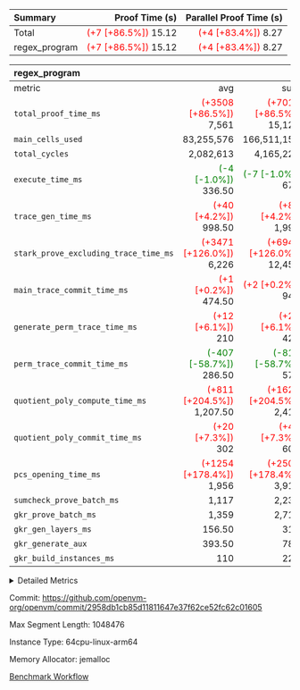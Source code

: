 | Summary | Proof Time (s) | Parallel Proof Time (s) |
|:---|---:|---:|
| Total | <span style='color: red'>(+7 [+86.5%])</span> 15.12 | <span style='color: red'>(+4 [+83.4%])</span> 8.27 |
| regex_program | <span style='color: red'>(+7 [+86.5%])</span> 15.12 | <span style='color: red'>(+4 [+83.4%])</span> 8.27 |


| regex_program |||||
|:---|---:|---:|---:|---:|
|metric|avg|sum|max|min|
| `total_proof_time_ms ` | <span style='color: red'>(+3508 [+86.5%])</span> 7,561 | <span style='color: red'>(+7015 [+86.5%])</span> 15,122 | <span style='color: red'>(+3761 [+83.4%])</span> 8,268 | <span style='color: red'>(+3254 [+90.4%])</span> 6,854 |
| `main_cells_used     ` |  83,255,576 |  166,511,152 |  93,500,799 |  73,010,353 |
| `total_cycles        ` |  2,082,613 |  4,165,226 |  2,243,715 |  1,921,511 |
| `execute_time_ms     ` | <span style='color: green'>(-4 [-1.0%])</span> 336.50 | <span style='color: green'>(-7 [-1.0%])</span> 673 | <span style='color: green'>(-2 [-0.5%])</span> 375 | <span style='color: green'>(-5 [-1.7%])</span> 298 |
| `trace_gen_time_ms   ` | <span style='color: red'>(+40 [+4.2%])</span> 998.50 | <span style='color: red'>(+80 [+4.2%])</span> 1,997 | <span style='color: red'>(+52 [+4.6%])</span> 1,183 | <span style='color: red'>(+28 [+3.6%])</span> 814 |
| `stark_prove_excluding_trace_time_ms` | <span style='color: red'>(+3471 [+126.0%])</span> 6,226 | <span style='color: red'>(+6942 [+126.0%])</span> 12,452 | <span style='color: red'>(+3711 [+123.7%])</span> 6,710 | <span style='color: red'>(+3231 [+128.7%])</span> 5,742 |
| `main_trace_commit_time_ms` | <span style='color: red'>(+1 [+0.2%])</span> 474.50 | <span style='color: red'>(+2 [+0.2%])</span> 949 | <span style='color: green'>(-2 [-0.4%])</span> 531 | <span style='color: red'>(+4 [+1.0%])</span> 418 |
| `generate_perm_trace_time_ms` | <span style='color: red'>(+12 [+6.1%])</span> 210 | <span style='color: red'>(+24 [+6.1%])</span> 420 | <span style='color: red'>(+3 [+1.4%])</span> 217 | <span style='color: red'>(+21 [+11.5%])</span> 203 |
| `perm_trace_commit_time_ms` | <span style='color: green'>(-407 [-58.7%])</span> 286.50 | <span style='color: green'>(-814 [-58.7%])</span> 573 | <span style='color: green'>(-437 [-58.7%])</span> 307 | <span style='color: green'>(-377 [-58.6%])</span> 266 |
| `quotient_poly_compute_time_ms` | <span style='color: red'>(+811 [+204.5%])</span> 1,207.50 | <span style='color: red'>(+1622 [+204.5%])</span> 2,415 | <span style='color: red'>(+864 [+203.8%])</span> 1,288 | <span style='color: red'>(+758 [+205.4%])</span> 1,127 |
| `quotient_poly_commit_time_ms` | <span style='color: red'>(+20 [+7.3%])</span> 302 | <span style='color: red'>(+41 [+7.3%])</span> 604 | <span style='color: red'>(+22 [+6.9%])</span> 342 | <span style='color: red'>(+19 [+7.8%])</span> 262 |
| `pcs_opening_time_ms ` | <span style='color: red'>(+1254 [+178.4%])</span> 1,956 | <span style='color: red'>(+2507 [+178.4%])</span> 3,912 | <span style='color: red'>(+1367 [+181.3%])</span> 2,121 | <span style='color: red'>(+1140 [+175.1%])</span> 1,791 |
| `sumcheck_prove_batch_ms` |  1,117 |  2,234 |  1,180 |  1,054 |
| `gkr_prove_batch_ms  ` |  1,359 |  2,718 |  1,451 |  1,267 |
| `gkr_gen_layers_ms   ` |  156.50 |  313 |  181 |  132 |
| `gkr_generate_aux    ` |  393.50 |  787 |  394 |  393 |
| `gkr_build_instances_ms` |  110 |  220 |  114 |  106 |



<details>
<summary>Detailed Metrics</summary>

| group | num_segments | keygen_time_ms | commit_exe_time_ms |
| --- | --- | --- | --- |
| regex_program | 2 | 524 | 20 | 

| group | air_name | quotient_deg | interactions | constraints |
| --- | --- | --- | --- | --- |
| regex_program | AccessAdapterAir<16> | 2 | 5 | 10 | 
| regex_program | AccessAdapterAir<2> | 2 | 5 | 10 | 
| regex_program | AccessAdapterAir<32> | 2 | 5 | 10 | 
| regex_program | AccessAdapterAir<4> | 2 | 5 | 10 | 
| regex_program | AccessAdapterAir<8> | 2 | 5 | 10 | 
| regex_program | BitwiseOperationLookupAir<8> | 2 | 2 | 4 | 
| regex_program | KeccakVmAir | 2 | 321 | 4,251 | 
| regex_program | MemoryMerkleAir<8> | 2 | 4 | 37 | 
| regex_program | PersistentBoundaryAir<8> | 2 | 3 | 6 | 
| regex_program | PhantomAir | 2 | 3 | 4 | 
| regex_program | Poseidon2PeripheryAir<BabyBearParameters>, 1> | 2 | 1 | 286 | 
| regex_program | ProgramAir | 2 | 1 | 4 | 
| regex_program | RangeTupleCheckerAir<2> | 2 | 1 | 4 | 
| regex_program | Rv32HintStoreAir | 2 | 18 | 19 | 
| regex_program | VariableRangeCheckerAir | 2 | 1 | 4 | 
| regex_program | VmAirWrapper<Rv32BaseAluAdapterAir, BaseAluCoreAir<4, 8> | 2 | 20 | 26 | 
| regex_program | VmAirWrapper<Rv32BaseAluAdapterAir, LessThanCoreAir<4, 8> | 2 | 18 | 32 | 
| regex_program | VmAirWrapper<Rv32BaseAluAdapterAir, ShiftCoreAir<4, 8> | 2 | 24 | 80 | 
| regex_program | VmAirWrapper<Rv32BranchAdapterAir, BranchEqualCoreAir<4> | 2 | 11 | 15 | 
| regex_program | VmAirWrapper<Rv32BranchAdapterAir, BranchLessThanCoreAir<4, 8> | 2 | 13 | 29 | 
| regex_program | VmAirWrapper<Rv32CondRdWriteAdapterAir, Rv32JalLuiCoreAir> | 2 | 10 | 13 | 
| regex_program | VmAirWrapper<Rv32JalrAdapterAir, Rv32JalrCoreAir> | 2 | 16 | 13 | 
| regex_program | VmAirWrapper<Rv32LoadStoreAdapterAir, LoadSignExtendCoreAir<4, 8> | 2 | 18 | 22 | 
| regex_program | VmAirWrapper<Rv32LoadStoreAdapterAir, LoadStoreCoreAir<4> | 2 | 17 | 29 | 
| regex_program | VmAirWrapper<Rv32MultAdapterAir, DivRemCoreAir<4, 8> | 2 | 25 | 68 | 
| regex_program | VmAirWrapper<Rv32MultAdapterAir, MulHCoreAir<4, 8> | 2 | 24 | 15 | 
| regex_program | VmAirWrapper<Rv32MultAdapterAir, MultiplicationCoreAir<4, 8> | 2 | 19 | 8 | 
| regex_program | VmAirWrapper<Rv32RdWriteAdapterAir, Rv32AuipcCoreAir> | 2 | 12 | 9 | 
| regex_program | VmConnectorAir | 2 | 5 | 9 | 

| group | air_name | segment | rows | prep_cols | perm_cols | main_cols | cells |
| --- | --- | --- | --- | --- | --- | --- | --- |
| regex_program | AccessAdapterAir<2> | 1 | 64 |  | 12 | 11 | 1,472 | 
| regex_program | AccessAdapterAir<4> | 1 | 32 |  | 12 | 13 | 800 | 
| regex_program | AccessAdapterAir<8> | 0 | 131,072 |  | 12 | 17 | 3,801,088 | 
| regex_program | AccessAdapterAir<8> | 1 | 2,048 |  | 12 | 17 | 59,392 | 
| regex_program | BitwiseOperationLookupAir<8> | 0 | 65,536 | 3 | 12 | 2 | 917,504 | 
| regex_program | BitwiseOperationLookupAir<8> | 1 | 65,536 | 3 | 12 | 2 | 917,504 | 
| regex_program | KeccakVmAir | 0 | 1 |  | 12 | 3,163 | 3,175 | 
| regex_program | KeccakVmAir | 1 | 32 |  | 12 | 3,163 | 101,600 | 
| regex_program | MemoryMerkleAir<8> | 0 | 131,072 |  | 12 | 32 | 5,767,168 | 
| regex_program | MemoryMerkleAir<8> | 1 | 4,096 |  | 12 | 32 | 180,224 | 
| regex_program | PersistentBoundaryAir<8> | 0 | 131,072 |  | 12 | 20 | 4,194,304 | 
| regex_program | PersistentBoundaryAir<8> | 1 | 2,048 |  | 12 | 20 | 65,536 | 
| regex_program | PhantomAir | 0 | 1 |  | 12 | 6 | 18 | 
| regex_program | PhantomAir | 1 | 1 |  | 12 | 6 | 18 | 
| regex_program | Poseidon2PeripheryAir<BabyBearParameters>, 1> | 0 | 16,384 |  | 12 | 300 | 5,111,808 | 
| regex_program | Poseidon2PeripheryAir<BabyBearParameters>, 1> | 1 | 2,048 |  | 12 | 300 | 638,976 | 
| regex_program | ProgramAir | 0 | 131,072 |  | 12 | 10 | 2,883,584 | 
| regex_program | ProgramAir | 1 | 131,072 |  | 12 | 10 | 2,883,584 | 
| regex_program | RangeTupleCheckerAir<2> | 0 | 524,288 | 2 | 12 | 1 | 6,815,744 | 
| regex_program | RangeTupleCheckerAir<2> | 1 | 524,288 | 2 | 12 | 1 | 6,815,744 | 
| regex_program | Rv32HintStoreAir | 0 | 16,384 |  | 12 | 32 | 720,896 | 
| regex_program | VariableRangeCheckerAir | 0 | 262,144 | 2 | 12 | 1 | 3,407,872 | 
| regex_program | VariableRangeCheckerAir | 1 | 262,144 | 2 | 12 | 1 | 3,407,872 | 
| regex_program | VmAirWrapper<Rv32BaseAluAdapterAir, BaseAluCoreAir<4, 8> | 0 | 1,048,576 |  | 12 | 36 | 50,331,648 | 
| regex_program | VmAirWrapper<Rv32BaseAluAdapterAir, BaseAluCoreAir<4, 8> | 1 | 1,048,576 |  | 12 | 36 | 50,331,648 | 
| regex_program | VmAirWrapper<Rv32BaseAluAdapterAir, LessThanCoreAir<4, 8> | 0 | 32,768 |  | 12 | 37 | 1,605,632 | 
| regex_program | VmAirWrapper<Rv32BaseAluAdapterAir, LessThanCoreAir<4, 8> | 1 | 16,384 |  | 12 | 37 | 802,816 | 
| regex_program | VmAirWrapper<Rv32BaseAluAdapterAir, ShiftCoreAir<4, 8> | 0 | 131,072 |  | 12 | 53 | 8,519,680 | 
| regex_program | VmAirWrapper<Rv32BaseAluAdapterAir, ShiftCoreAir<4, 8> | 1 | 131,072 |  | 12 | 53 | 8,519,680 | 
| regex_program | VmAirWrapper<Rv32BranchAdapterAir, BranchEqualCoreAir<4> | 0 | 262,144 |  | 12 | 26 | 9,961,472 | 
| regex_program | VmAirWrapper<Rv32BranchAdapterAir, BranchEqualCoreAir<4> | 1 | 131,072 |  | 12 | 26 | 4,980,736 | 
| regex_program | VmAirWrapper<Rv32BranchAdapterAir, BranchLessThanCoreAir<4, 8> | 0 | 131,072 |  | 12 | 32 | 5,767,168 | 
| regex_program | VmAirWrapper<Rv32BranchAdapterAir, BranchLessThanCoreAir<4, 8> | 1 | 131,072 |  | 12 | 32 | 5,767,168 | 
| regex_program | VmAirWrapper<Rv32CondRdWriteAdapterAir, Rv32JalLuiCoreAir> | 0 | 65,536 |  | 12 | 18 | 1,966,080 | 
| regex_program | VmAirWrapper<Rv32CondRdWriteAdapterAir, Rv32JalLuiCoreAir> | 1 | 65,536 |  | 12 | 18 | 1,966,080 | 
| regex_program | VmAirWrapper<Rv32JalrAdapterAir, Rv32JalrCoreAir> | 0 | 131,072 |  | 12 | 28 | 5,242,880 | 
| regex_program | VmAirWrapper<Rv32JalrAdapterAir, Rv32JalrCoreAir> | 1 | 65,536 |  | 12 | 28 | 2,621,440 | 
| regex_program | VmAirWrapper<Rv32LoadStoreAdapterAir, LoadSignExtendCoreAir<4, 8> | 0 | 1,024 |  | 12 | 36 | 49,152 | 
| regex_program | VmAirWrapper<Rv32LoadStoreAdapterAir, LoadSignExtendCoreAir<4, 8> | 1 | 2 |  | 12 | 36 | 96 | 
| regex_program | VmAirWrapper<Rv32LoadStoreAdapterAir, LoadStoreCoreAir<4> | 0 | 1,048,576 |  | 12 | 41 | 55,574,528 | 
| regex_program | VmAirWrapper<Rv32LoadStoreAdapterAir, LoadStoreCoreAir<4> | 1 | 1,048,576 |  | 12 | 41 | 55,574,528 | 
| regex_program | VmAirWrapper<Rv32MultAdapterAir, DivRemCoreAir<4, 8> | 0 | 128 |  | 12 | 59 | 9,088 | 
| regex_program | VmAirWrapper<Rv32MultAdapterAir, MulHCoreAir<4, 8> | 0 | 256 |  | 12 | 39 | 13,056 | 
| regex_program | VmAirWrapper<Rv32MultAdapterAir, MultiplicationCoreAir<4, 8> | 0 | 32,768 |  | 12 | 31 | 1,409,024 | 
| regex_program | VmAirWrapper<Rv32MultAdapterAir, MultiplicationCoreAir<4, 8> | 1 | 32,768 |  | 12 | 31 | 1,409,024 | 
| regex_program | VmAirWrapper<Rv32RdWriteAdapterAir, Rv32AuipcCoreAir> | 0 | 32,768 |  | 12 | 20 | 1,048,576 | 
| regex_program | VmAirWrapper<Rv32RdWriteAdapterAir, Rv32AuipcCoreAir> | 1 | 32,768 |  | 12 | 20 | 1,048,576 | 
| regex_program | VmConnectorAir | 0 | 2 | 1 | 12 | 5 | 34 | 
| regex_program | VmConnectorAir | 1 | 2 | 1 | 12 | 5 | 34 | 

| group | segment | trace_gen_time_ms | total_proof_time_ms | total_cycles | total_cells | sumcheck_prove_batch_ms | stark_prove_excluding_trace_time_ms | quotient_poly_compute_time_ms | quotient_poly_commit_time_ms | perm_trace_commit_time_ms | pcs_opening_time_ms | main_trace_commit_time_ms | main_cells_used | gkr_prove_batch_ms | gkr_generate_aux | gkr_gen_layers_ms | gkr_build_instances_ms | generate_perm_trace_time_ms | execute_time_ms | build_gkr_input_layer_ms |
| --- | --- | --- | --- | --- | --- | --- | --- | --- | --- | --- | --- | --- | --- | --- | --- | --- | --- | --- | --- | --- |
| regex_program | 0 | 1,183 | 8,268 | 2,243,715 | 175,121,179 | 1,180 | 6,710 | 1,288 | 342 | 307 | 2,121 | 531 | 93,500,799 | 1,451 | 393 | 181 | 114 | 217 | 375 | 151 | 
| regex_program | 1 | 814 | 6,854 | 1,921,511 | 148,094,548 | 1,054 | 5,742 | 1,127 | 262 | 266 | 1,791 | 418 | 73,010,353 | 1,267 | 394 | 132 | 106 | 203 | 298 | 100 | 

| group | segment | trace_height_constraint | weighted_sum | threshold |
| --- | --- | --- | --- | --- |
| regex_program | 0 | 0 | 5,868,296 | 2,013,265,921 | 
| regex_program | 0 | 1 | 16,687,450 | 2,013,265,921 | 
| regex_program | 0 | 2 | 2,934,148 | 2,013,265,921 | 
| regex_program | 0 | 3 | 19,705,182 | 2,013,265,921 | 
| regex_program | 0 | 4 | 524,288 | 2,013,265,921 | 
| regex_program | 0 | 5 | 262,144 | 2,013,265,921 | 
| regex_program | 0 | 6 | 6,668,938 | 2,013,265,921 | 
| regex_program | 0 | 7 | 134,144 | 2,013,265,921 | 
| regex_program | 0 | 8 | 53,849,550 | 2,013,265,921 | 
| regex_program | 1 | 0 | 5,406,794 | 2,013,265,921 | 
| regex_program | 1 | 1 | 15,182,956 | 2,013,265,921 | 
| regex_program | 1 | 2 | 2,703,397 | 2,013,265,921 | 
| regex_program | 1 | 3 | 18,193,430 | 2,013,265,921 | 
| regex_program | 1 | 4 | 14,336 | 2,013,265,921 | 
| regex_program | 1 | 5 | 6,144 | 2,013,265,921 | 
| regex_program | 1 | 6 | 6,508,864 | 2,013,265,921 | 
| regex_program | 1 | 7 | 131,072 | 2,013,265,921 | 
| regex_program | 1 | 8 | 49,197,617 | 2,013,265,921 | 

</details>


Commit: https://github.com/openvm-org/openvm/commit/2958db1cb85d11811647e37f62ce52fc62c01605

Max Segment Length: 1048476

Instance Type: 64cpu-linux-arm64

Memory Allocator: jemalloc

[Benchmark Workflow](https://github.com/openvm-org/openvm/actions/runs/14472536072)
